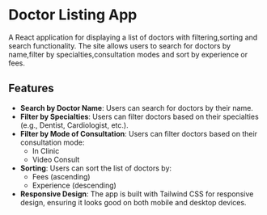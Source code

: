 # Doctor Listing App

A React application for displaying a list of doctors with filtering,sorting and search functionality. The site allows users to search for doctors by name,filter by specialties,consultation modes and sort by experience or fees.

## Features

- **Search by Doctor Name**: Users can search for doctors by their name.
- **Filter by Specialties**: Users can filter doctors based on their specialties (e.g., Dentist, Cardiologist, etc.).
- **Filter by Mode of Consultation**: Users can filter doctors based on their consultation mode:
  - In Clinic
  - Video Consult
- **Sorting**: Users can sort the list of doctors by:
  - Fees (ascending)
  - Experience (descending)
- **Responsive Design**: The app is built with Tailwind CSS for responsive design, ensuring it looks good on both mobile and desktop devices.


